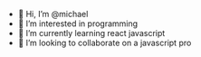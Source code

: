 - 👋 Hi, I’m @michael
- 👀 I’m interested in programming
- 🌱 I’m currently learning react javascript
- 💞️ I’m looking to collaborate on a javascript pro


<!---
adigunicha/adigunicha is a ✨ special ✨ repository because its `README.md` (this file) appears on your GitHub profile.
You can click the Preview link to take a look at your changes.
--->
